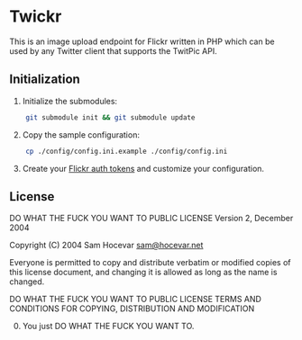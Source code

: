 # Twickr

This is an image upload endpoint for Flickr written in PHP which can be
used by any Twitter client that supports the TwitPic API.

## Initialization

1. Initialize the submodules:

```bash
	git submodule init && git submodule update
```

2. Copy the sample configuration:

```bash
	cp ./config/config.ini.example ./config/config.ini
```

3. Create your [Flickr auth tokens](http://phpflickr.com/tools/auth/)
and customize your configuration.

## License

DO WHAT THE FUCK YOU WANT TO PUBLIC LICENSE
Version 2, December 2004

Copyright (C) 2004 Sam Hocevar <sam@hocevar.net>

Everyone is permitted to copy and distribute verbatim or modified
copies of this license document, and changing it is allowed as long
as the name is changed.

DO WHAT THE FUCK YOU WANT TO PUBLIC LICENSE
TERMS AND CONDITIONS FOR COPYING, DISTRIBUTION AND MODIFICATION

0. You just DO WHAT THE FUCK YOU WANT TO.
